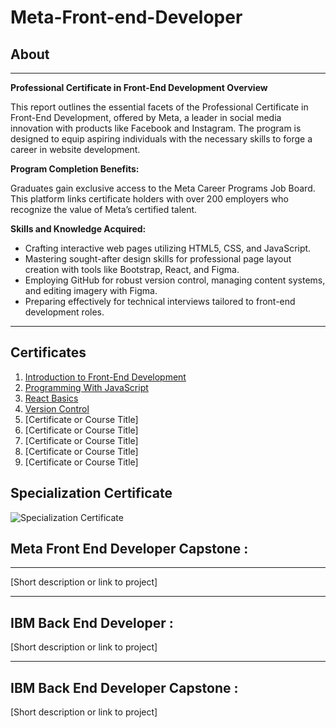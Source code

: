 # Meta-Front-end-Developer

## About

---

**Professional Certificate in Front-End Development Overview**

This report outlines the essential facets of the Professional Certificate in Front-End Development, offered by Meta, a leader in social media innovation with products like Facebook and Instagram. The program is designed to equip aspiring individuals with the necessary skills to forge a career in website development.

**Program Completion Benefits:**

Graduates gain exclusive access to the Meta Career Programs Job Board. This platform links certificate holders with over 200 employers who recognize the value of Meta’s certified talent.

**Skills and Knowledge Acquired:**

- Crafting interactive web pages utilizing HTML5, CSS, and JavaScript.
- Mastering sought-after design skills for professional page layout creation with tools like Bootstrap, React, and Figma.
- Employing GitHub for robust version control, managing content systems, and editing imagery with Figma.
- Preparing effectively for technical interviews tailored to front-end development roles.

---

## Certificates

1. [Introduction to Front-End Development](https://coursera.org/share/b79ba831134bbef23c36768ca071b9d4)
2. [Programming With JavaScript]()
3. [React Basics]()
4. [Version Control]()
5. [Certificate or Course Title]
6. [Certificate or Course Title]
7. [Certificate or Course Title]
8. [Certificate or Course Title]
9. [Certificate or Course Title]

## Specialization Certificate

![Specialization Certificate](link-to-certificate-image)

## Meta Front End Developer Capstone :

---

[Short description or link to project]

---
## IBM Back End Developer :

[Short description or link to project]

---
## IBM Back End Developer Capstone :

[Short description or link to project]
